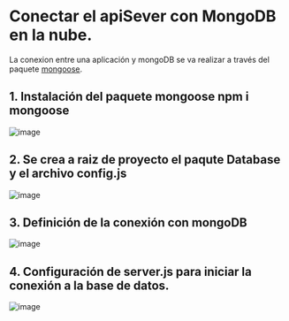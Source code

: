 # Conectar el apiSever con MongoDB en la nube. 

La conexion entre una aplicación y mongoDB se va realizar a través del paquete [mongoose](https://mongoosejs.com/). 

## 1. Instalación del paquete mongoose npm i mongoose

![image](https://user-images.githubusercontent.com/31961588/200189285-324e5732-e78a-48a6-a5ba-2dafe96a1b6e.png)

## 2. Se crea a raiz de proyecto el paqute Database y el archivo config.js

![image](https://user-images.githubusercontent.com/31961588/200189402-debcbd64-29f8-46bb-a2c0-a752aecb4801.png)

## 3. Definición de la conexión con mongoDB

![image](https://user-images.githubusercontent.com/31961588/200190872-131b3640-8e9a-4aeb-a0bf-634d842d1eec.png)

## 4. Configuración de server.js para iniciar la conexión a la base de datos. 

![image](https://user-images.githubusercontent.com/31961588/200190973-13e813c3-650b-4882-a89e-bbbeb8d0d99e.png)


